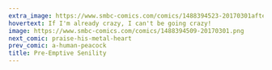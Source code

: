 ```yaml
---
extra_image: https://www.smbc-comics.com/comics/1488394523-20170301after.png
hovertext: If I'm already crazy, I can't be going crazy!
image: https://www.smbc-comics.com/comics/1488394509-20170301.png
next_comic: praise-his-metal-heart
prev_comic: a-human-peacock
title: Pre-Emptive Senility
---
```


